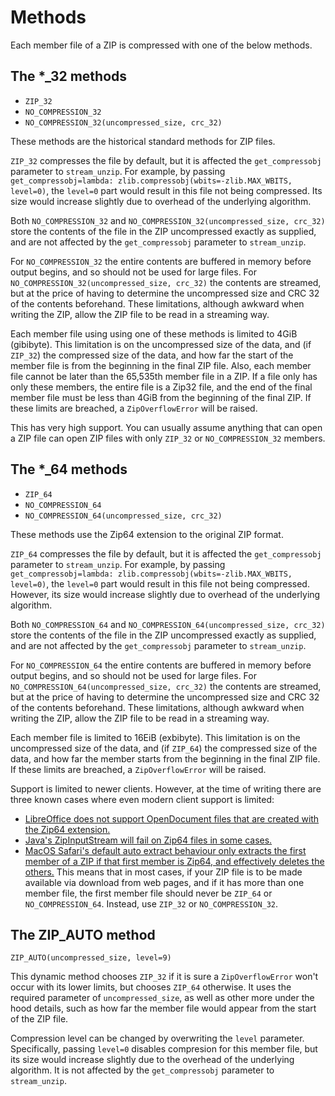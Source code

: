 # Methods

Each member file of a ZIP is compressed with one of the below methods.


## The *_32 methods

- `ZIP_32`
- `NO_COMPRESSION_32`
- `NO_COMPRESSION_32(uncompressed_size, crc_32)`

These methods are the historical standard methods for ZIP files.

`ZIP_32` compresses the file by default, but it is affected the `get_compressobj` parameter to `stream_unzip`. For example, by passing `get_compressobj=lambda: zlib.compressobj(wbits=-zlib.MAX_WBITS, level=0)`, the `level=0` part would result in this file not being compressed. Its size would increase slightly due to overhead of the underlying algorithm.

Both `NO_COMPRESSION_32` and `NO_COMPRESSION_32(uncompressed_size, crc_32)` store the contents of the file in the ZIP uncompressed exactly as supplied, and are not affected by the `get_compressobj` parameter to `stream_unzip`.

For `NO_COMPRESSION_32` the entire contents are buffered in memory before output begins, and so should not be used for large files. For `NO_COMPRESSION_32(uncompressed_size, crc_32)` the contents are streamed, but at the price of having to determine the uncompressed size and CRC 32 of the contents beforehand. These limitations, although awkward when writing the ZIP, allow the ZIP file to be read in a streaming way.

Each member file using using one of these methods is limited to 4GiB (gibibyte). This limitation is on the uncompressed size of the data, and (if `ZIP_32`) the compressed size of the data, and how far the start of the member file is from the beginning in the final ZIP file. Also, each member file cannot be later than the 65,535th member file in a ZIP. If a file only has only these members, the entire file is a Zip32 file, and the end of the final member file must be less than 4GiB from the beginning of the final ZIP. If these limits are breached, a `ZipOverflowError` will be raised.

This has very high support. You can usually assume anything that can open a ZIP file can open ZIP files with only `ZIP_32` or `NO_COMPRESSION_32` members.


## The *_64 methods

- `ZIP_64`
- `NO_COMPRESSION_64`
- `NO_COMPRESSION_64(uncompressed_size, crc_32)`

These methods use the Zip64 extension to the original ZIP format.

`ZIP_64` compresses the file by default, but it is affected the `get_compressobj` parameter to `stream_unzip`. For example, by passing `get_compressobj=lambda: zlib.compressobj(wbits=-zlib.MAX_WBITS, level=0)`, the `level=0` part would result in this file not being compressed. However, its size would increase slightly due to overhead of the underlying algorithm.

Both `NO_COMPRESSION_64` and `NO_COMPRESSION_64(uncompressed_size, crc_32)` store the contents of the file in the ZIP uncompressed exactly as supplied, and are not affected by the `get_compressobj` parameter to `stream_unzip`.

For `NO_COMPRESSION_64` the entire contents are buffered in memory before output begins, and so should not be used for large files. For `NO_COMPRESSION_64(uncompressed_size, crc_32)` the contents are streamed, but at the price of having to determine the uncompressed size and CRC 32 of the contents beforehand. These limitations, although awkward when writing the ZIP, allow the ZIP file to be read in a streaming way.

Each member file is limited to 16EiB (exbibyte). This limitation is on the uncompressed size of the data, and (if `ZIP_64`) the compressed size of the data, and how far the member starts from the beginning in the final ZIP file. If these limits are breached, a `ZipOverflowError` will be raised.

Support is limited to newer clients. However, at the time of writing there are three known cases where even modern client support is limited:

- [LibreOffice does not support OpenDocument files that are created with the Zip64 extension.](https://bugs.documentfoundation.org/show_bug.cgi?id=128244)
- [Java's ZipInputStream will fail on Zip64 files in some cases.](https://bugs.openjdk.org/browse/JDK-8298530)
- [MacOS Safari's default auto extract behaviour only extracts the first member of a ZIP if that first member is Zip64, and effectively deletes the others.](https://github.com/uktrade/stream-zip/pull/42) This means that in most cases, if your ZIP file is to be made available via download from web pages, and if it has more than one member file, the first member file should never be `ZIP_64` or `NO_COMPRESSION_64`. Instead, use `ZIP_32` or `NO_COMPRESSION_32`.

## The ZIP_AUTO method

`ZIP_AUTO(uncompressed_size, level=9)`

This dynamic method chooses `ZIP_32` if it is sure a `ZipOverflowError` won't occur with its lower limits, but chooses `ZIP_64` otherwise. It uses the required parameter of `uncompressed_size`, as well as other more under the hood details, such as how far the member file would appear from the start of the ZIP file.

Compression level can be changed by overwriting the `level` parameter. Specifically, passing `level=0` disables compresion for this member file, but its size would increase slightly due to the overhead of the underlying algorithm. It is not affected by the `get_compressobj` parameter to `stream_unzip`.
